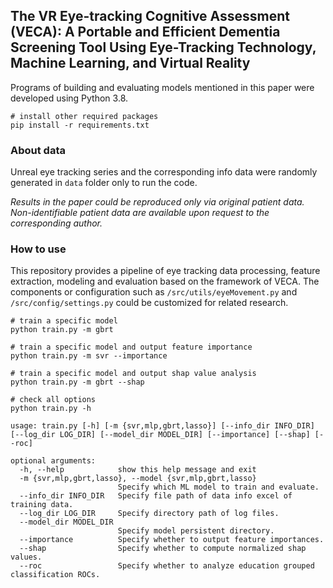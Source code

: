 
## The VR Eye-tracking Cognitive Assessment (VECA): A Portable and Efficient Dementia Screening Tool Using Eye-Tracking Technology, Machine Learning, and Virtual Reality 

Programs of building and evaluating models mentioned in this paper were developed using Python 3.8.
```
# install other required packages
pip install -r requirements.txt
```

### About data

Unreal eye tracking series and the corresponding info data were randomly generated in `data` folder only to run the code.

*Results in the paper could be reproduced only via original patient data. Non-identifiable patient data are available upon request to the corresponding author.*

### How to use

This repository provides a pipeline of eye tracking data processing, feature extraction, modeling and evaluation based on the framework of VECA. The components or configuration such as `/src/utils/eyeMovement.py` and `/src/config/settings.py` could be customized for related research.
```shell
# train a specific model
python train.py -m gbrt

# train a specific model and output feature importance
python train.py -m svr --importance

# train a specific model and output shap value analysis
python train.py -m gbrt --shap
```
```shell
# check all options
python train.py -h

usage: train.py [-h] [-m {svr,mlp,gbrt,lasso}] [--info_dir INFO_DIR] [--log_dir LOG_DIR] [--model_dir MODEL_DIR] [--importance] [--shap] [--roc]

optional arguments:
  -h, --help            show this help message and exit
  -m {svr,mlp,gbrt,lasso}, --model {svr,mlp,gbrt,lasso}
                        Specify which ML model to train and evaluate.
  --info_dir INFO_DIR   Specify file path of data info excel of training data.
  --log_dir LOG_DIR     Specify directory path of log files.
  --model_dir MODEL_DIR
                        Specify model persistent directory.
  --importance          Specify whether to output feature importances.
  --shap                Specify whether to compute normalized shap values.
  --roc                 Specify whether to analyze education grouped classification ROCs.
```
